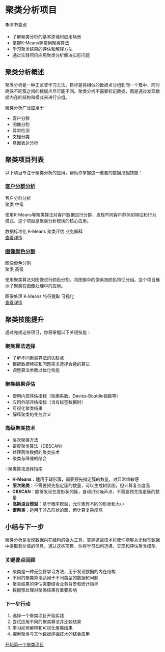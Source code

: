 # 聚类分析项目

<div class="knowledge-card">
  <div class="knowledge-card__title">
    <span class="icon">📚</span>本节要点
  </div>
  <div class="knowledge-card__content">
    <ul>
      <li>了解聚类分析的基本原理和应用场景</li>
      <li>掌握K-Means等常用聚类算法</li>
      <li>学习聚类结果的评估和解释方法</li>
      <li>通过实践项目应用聚类分析解决实际问题</li>
    </ul>
  </div>
</div>

## 聚类分析概述

聚类分析是一种无监督学习方法，目标是将相似的数据点分组到同一个簇中，同时确保不同簇之间的数据点尽可能不同。聚类分析不需要标记数据，而是通过发现数据内在的结构和模式来进行分组。

聚类分析广泛应用于：
- 客户分群
- 图像分割
- 异常检测
- 文档分类
- 基因表达分析

## 聚类项目列表

以下项目专注于聚类分析的应用，帮助你掌握这一重要的数据挖掘技能：

### [客户分群分析](/projects/clustering/customer-segmentation.html)

<div class="project-card">
  <div class="project-card__header">
    <div class="project-card__title">客户分群分析</div>
    <div class="project-card__tags">
      <span class="tag">聚类</span>
      <span class="tag">中级</span>
    </div>
  </div>
  <div class="project-card__content">
    <p>使用K-Means等聚类算法对客户数据进行分群，发现不同客户群体的特征和行为模式。这个项目是聚类分析模块的核心应用。</p>
    <div class="project-card__skills">
      <span class="skill">数据标准化</span>
      <span class="skill">K-Means</span>
      <span class="skill">聚类评估</span>
      <span class="skill">业务解释</span>
    </div>
  </div>
  <div class="project-card__footer">
    <a href="/projects/clustering/customer-segmentation.html" class="button">查看详情</a>
  </div>
</div>

### [图像颜色分割](/projects/clustering/image-segmentation.html)

<div class="project-card">
  <div class="project-card__header">
    <div class="project-card__title">图像颜色分割</div>
    <div class="project-card__tags">
      <span class="tag">聚类</span>
      <span class="tag">高级</span>
    </div>
  </div>
  <div class="project-card__content">
    <p>使用聚类算法对图像进行颜色分割，将图像中的像素按颜色特征分组。这个项目展示了聚类在图像处理中的应用。</p>
    <div class="project-card__skills">
      <span class="skill">图像处理</span>
      <span class="skill">K-Means</span>
      <span class="skill">特征提取</span>
      <span class="skill">可视化</span>
    </div>
  </div>
  <div class="project-card__footer">
    <a href="/projects/clustering/image-segmentation.html" class="button">查看详情</a>
  </div>
</div>

## 聚类技能提升

通过完成这些项目，你将掌握以下关键技能：

### 聚类算法选择
- 了解不同聚类算法的优缺点
- 根据数据特征和问题需求选择合适的算法
- 调整算法参数以优化性能

### 聚类结果评估
- 使用内部评估指标（轮廓系数、Davies-Bouldin指数等）
- 应用外部评估指标（当有标签数据时）
- 可视化聚类结果
- 解释聚类的业务含义

### 高级聚类技术
- 层次聚类方法
- 密度聚类算法（DBSCAN）
- 处理高维数据的聚类技术
- 聚类与降维的结合

<div class="knowledge-card">
  <div class="knowledge-card__title">
    <span class="icon">💡</span>聚类算法选择指南
  </div>
  <div class="knowledge-card__content">
    <ul>
      <li><strong>K-Means</strong>：适用于球形簇，需要预先指定簇的数量，对异常值敏感</li>
      <li><strong>层次聚类</strong>：不需要预先指定簇的数量，可以生成树状图，但计算复杂度高</li>
      <li><strong>DBSCAN</strong>：能够发现任意形状的簇，自动识别噪声点，不需要预先指定簇的数量</li>
      <li><strong>高斯混合模型</strong>：基于概率模型，允许簇有不同的形状和大小</li>
      <li><strong>谱聚类</strong>：适用于非凸形状的簇，但计算复杂度高</li>
    </ul>
  </div>
</div>

## 小结与下一步

聚类分析是发现数据内在结构的强大工具，掌握这些技术将使你能够从无标签数据中提取有价值的信息。通过这些项目，你将学习如何选择、实现和评估聚类模型。

### 关键要点回顾
- 聚类是一种无监督学习方法，用于发现数据的内在结构
- 不同的聚类算法适用于不同类型的数据和问题
- 聚类结果的评估需要结合业务背景和统计指标
- 数据预处理对聚类结果有重要影响

### 下一步行动
1. 选择一个聚类项目开始实践
2. 尝试应用不同的聚类算法并比较结果
3. 学习如何解释和可视化聚类结果
4. 探索聚类与其他数据挖掘技术的结合应用

<div class="practice-link">
  <a href="/projects/clustering/customer-segmentation.html" class="button">开始第一个聚类项目</a>
</div> 